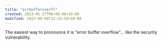 ```yaml
---
title: "errbufferoverfl"
created: 2023-05-27T00:00:00+10:00
modified: 2023-09-09T22:33:58+10:00
---
```


The easiest way to pronounce it is "error buffer overflow"... like the security vulnerability.